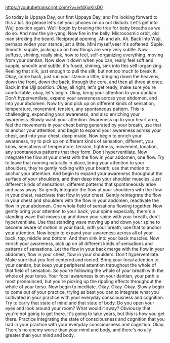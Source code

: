 https://youtubetranscript.com/?v=ivNXjxKIsD0

 So today is Uppaya Day, our first Uppaya Day, and I'm looking forward to this a lot. So please let's set your phones on do not disturb. Let's get into Wuji position again. We'll begin by bracing the tree for baby breaths as we do so. And now the yin-yang. Now fire in the belly. Microcosmic orbit, old man stroking the beard. Reciprocal opening. Ah and ah. Ah. Back into Wuji, perhaps widen your stance just a little. Mini myself,veer it's softened. Suple. Smooth. supple, picking up on how things are very very subtle. Now suffuse, shining, really sink, how to feel, self-organizing everything, moving from your dantian. Now slow it down when you can, really feel soft and supple, smooth and subtle, it's fused, shining, sink into this self-organizing. Reeling that silk, just enough to pull the silk, but not too much to break it. Okay, come back, just run your stance a little, bringing down the heavens, down the front, down the back, through the core, and then all three at once. Back in the Ujji position. Okay, all right, let's get ready, make sure you're comfortable, okay, let's begin. Okay, bring your attention to your dantian. Don't hyperventilate, expand your awareness across your abdomen, and into your abdomen. Now try and pick up on different kinds of sensation, temperature, movement, tension, any spontaneous pattern. This is challenging, expanding your awareness, and also enriching your awareness. Slowly wash your attention. Awareness up to your heart area, feel the movements in your chest being generated by your breath, use that to anchor your attention, and begin to expand your awareness across your chest, and into your chest, deep inside. Now begin to enrich your awareness, try to pick up on different kinds of sensation, different, you know, sensations of temperature, tension, tightness, movement, location, any spontaneous patterns that they form. Don't hyperventilate. Now integrate the flow at your chest with the flow in your abdomen, one flow. Try to leave that running naturally in place, bring your attention to your shoulders, they're gently rocking with your breath, use that motion to anchor your attention. And begin to expand your awareness throughout the surface of your shoulders, and then deep into your shoulder muscles. Just different kinds of sensations, different patterns that spontaneously arise and pass away. So gently integrate the flow at your shoulders with the flow in your chest, reactivate that flow in your chest. Gently reintegrate the flow in your chest and shoulders with the flow in your abdomen, reactivate the flow in your abdomen. One whole field of sensations flowing together. Now gently bring your attention to your back, your spine especially, there's a standing wave that moves up and down your spine with your breath, don't hyperventilate. Use that standing wave moving up and down your spine to become aware of motion in your back, with your breath, use that to anchor your attention. Now begin to expand your awareness across all of your back, top, middle and bottom. And then sink into your back muscles. Now enrich your awareness, pick up on all different kinds of sensations and patterns of sensations. Let the flow in your back merge with the flow in your abdomen, flow in your chest, flow in your shoulders. Don't hyperventilate. Make sure that you feel centered and rooted. Bring your focal attention to your dantian, but keep your peripheral attention throughout the whole of that field of sensation. So you're following the whole of your breath with the whole of your torso. Your focal awareness is on your dantian, your path is most pronounced, but you're picking up the rippling effects throughout the whole of your torso. Now begin to meditate. Okay. Okay. Okay. Slowly begin to come out of your practice, trying as best you can to integrate what you cultivated in your practice with your everyday consciousness and cognition. Try to carry that state of mind and that state of body. Do you open your eyes and look around your room? What would it sway? Obviously that you're not going to get there. It's going to take years, but this is how you get there. Practice integrating the state of consciousness and cognition that you had in your practice with your everyday consciousness and cognition. Okay. There's no enemy worse than your mind and body, and there's no ally greater than your mind and body.
